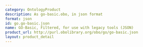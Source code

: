 ```yaml
---
category: OntologyProduct
description: As go-basic.obo, in json format
format: json
id: go.go-basic.json
name: GO-Basic, Filtered, for use with legacy tools (JSON)
product_url: http://purl.obolibrary.org/obo/go/go-basic.json
layout: product_detail
---
```

